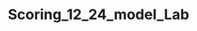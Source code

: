 ---  
schema: Scoring_12_24_model_Lab  
title: Scoring_12_24_model_Lab  
organization: Sample Department  
notes: Used in 0 lineage(s)  
resources:  
  - name: Scoring_12_24_model_Lab 
    url: abfs://system/Scoring_12_24_model_Lab 
    format : parquet  
license: None  
category:
  - Education  
maintainer: User  
maintainer_email: UserMail  
---